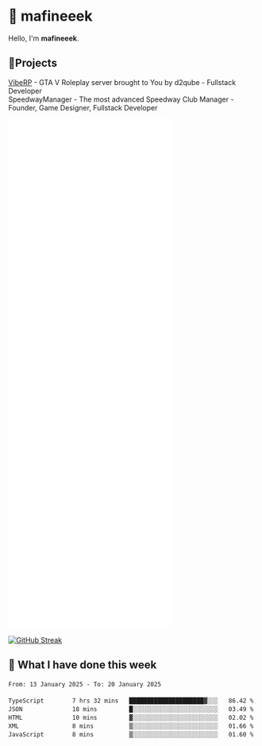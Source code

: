 # 👋 mafineeek
Hello, I'm **mafineeek**.

## 📝Projects

[VibeRP](https://v-rp.pl) - GTA V Roleplay server brought to You by d2qube - Fullstack Developer<br/>
SpeedwayManager - The most advanced Speedway Club Manager - Founder, Game Designer, Fullstack Developer


![](./github-metrics.svg)

[![GitHub Streak](https://streak-stats.demolab.com/?user=mafineeek)](https://git.io/streak-stats)

## 📰 What I have done this week
<!--START_SECTION:waka-->

```txt
From: 13 January 2025 - To: 20 January 2025

TypeScript        7 hrs 32 mins   █████████████████████▓░░░   86.42 %
JSON              18 mins         █░░░░░░░░░░░░░░░░░░░░░░░░   03.49 %
HTML              10 mins         ▓░░░░░░░░░░░░░░░░░░░░░░░░   02.02 %
XML               8 mins          ▒░░░░░░░░░░░░░░░░░░░░░░░░   01.66 %
JavaScript        8 mins          ▒░░░░░░░░░░░░░░░░░░░░░░░░   01.60 %
```

<!--END_SECTION:waka-->
